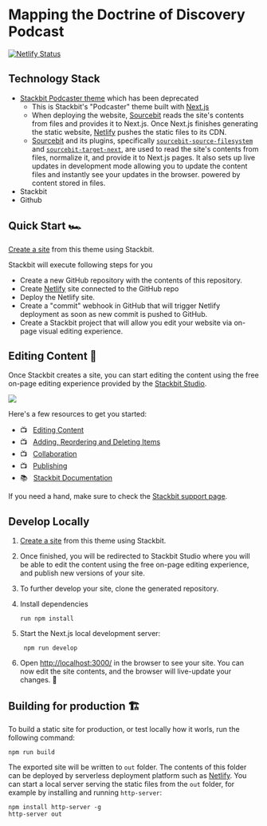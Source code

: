 # Mapping the Doctrine of Discovery Podcast
[![Netlify Status](https://api.netlify.com/api/v1/badges/51b2af19-877f-4c58-8922-011e5d9cdaf9/deploy-status)](https://app.netlify.com/sites/podcast-doctrineofdiscovery/deploys)

## Technology Stack

* [Stackbit Podcaster theme](https://github.com/stackbit-themes/podcaster-nextjs) which has been deprecated
  * This is Stackbit's "Podcaster" theme built with [Next.js](https://nextjs.org/)
  * When deploying the website, [Sourcebit](https://github.com/stackbithq/sourcebit)
  reads the site's contents from files and provides it to Next.js. Once Next.js
  finishes generating the static website, [Netlify](https://www.netlify.com) pushes
  the static files to its CDN.
  * [Sourcebit](https://github.com/stackbithq/sourcebit) and its plugins, specifically
  [`sourcebit-source-filesystem`](https://github.com/stackbithq/sourcebit-source-filesystem)
  and [`sourcebit-target-next`](https://github.com/stackbithq/sourcebit-target-next),
  are used to read the site's contents from files, normalize it, and provide it to
  Next.js pages. It also sets up live updates in development mode allowing you to
  update the content files and instantly see your updates in the browser.
powered by content stored in files.
* Stackbit
* Github





## Quick Start 🏎

[Create a site](https://app.stackbit.com/create?theme=https://github.com/stackbit-themes/podcaster-nextjs&utm_source=theme-readme&utm_medium=referral&utm_campaign=stackbit_themes) from this theme using Stackbit.

Stackbit will execute following steps for you

- Create a new GitHub repository with the contents of this repository.
- Create [Netlify](https://www.netlify.com) site connected to the GitHub repo
- Deploy the Netlify site.
- Create a "commit" webhook in GitHub that will trigger Netlify deployment as
  soon as new commit is pushed to GitHub.
- Create a Stackbit project that will allow you edit your website via on-page
  visual editing experience.


## Editing Content 📝

Once Stackbit creates a site, you can start editing the content using the free
on-page editing experience provided by the [Stackbit Studio](https://stackbit.com?utm_source=project-readme&utm_medium=referral&utm_campaign=user_themes).

[![](https://i3.ytimg.com/vi/zd9lGRLVDm4/hqdefault.jpg)](https://stackbit.link/project-readme-lead-video)

Here's a few resources to get you started:

- 📺 &nbsp; [Editing Content](https://stackbit.link/project-readme-editing-video)
- 📺 &nbsp; [Adding, Reordering and Deleting Items](https://stackbit.link/project-readme-adding-video)
- 📺 &nbsp; [Collaboration](https://stackbit.link/project-readme-collaboration-video)
- 📺 &nbsp; [Publishing](https://stackbit.link/project-readme-publishing-video)
- 📚 &nbsp; [Stackbit Documentation](https://stackbit.link/project-readme-documentation)

If you need a hand, make sure to check the [Stackbit support page](https://stackbit.link/project-readme-support).


## Develop Locally

1. [Create a site](https://app.stackbit.com/create?theme=https://github.com/stackbit-themes/podcaster-nextjs&utm_source=theme-readme&utm_medium=referral&utm_campaign=stackbit_themes) from this theme using Stackbit.

1. Once finished, you will be redirected to Stackbit Studio where you will be
   able to edit the content using the free on-page editing experience, and
   publish new versions of your site.

1. To further develop your site, clone the generated repository.

1. Install dependencies

       run npm install

1. Start the Next.js local development server:

        npm run develop

1. Open [http://localhost:3000/](http://localhost:3000/) in the browser to see
   your site. You can now edit the site contents, and the browser will
   live-update your changes. 🎉


## Building for production 🏗

To build a static site for production, or test locally how it worls, run the
following command:

    npm run build

The exported site will be written to `out` folder. The contents of this folder
can be deployed by serverless deployment platform such as [Netlify](https://www.netlify.com).
You can start a local server serving the static files from the `out` folder, for
example by installing and running `http-server`:

    npm install http-server -g
    http-server out
